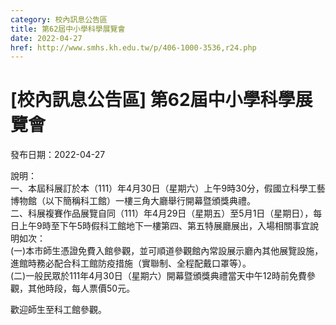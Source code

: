 ```yaml
---
category: 校內訊息公告區
title: 第62屆中小學科學展覽會
date: 2022-04-27
href: http://www.smhs.kh.edu.tw/p/406-1000-3536,r24.php
---
```


# [校內訊息公告區] 第62屆中小學科學展覽會

發布日期：2022-04-27

說明：  
一、本屆科展訂於本（111）年4月30日（星期六）上午9時30分，假國立科學工藝博物館（以下簡稱科工館）一樓三角大廳舉行開幕暨頒獎典禮。  
二、科展複賽作品展覽自同（111）年4月29日（星期五）至5月1日（星期日），每日上午9時至下午5時假科工館地下一樓第四、第五特展廳展出，入場相關事宜說明如次：  
(一)本市師生憑證免費入館參觀，並可順道參觀館內常設展示廳內其他展覽設施，進館時務必配合科工館防疫措施（實聯制、全程配戴口罩等）。  
(二)一般民眾於111年4月30日（星期六）開幕暨頒獎典禮當天中午12時前免費參觀，其他時段，每人票價50元。  
  
歡迎師生至科工館參觀。

